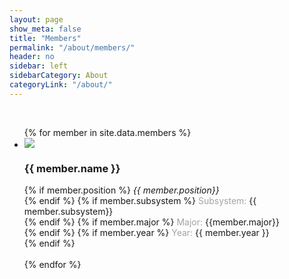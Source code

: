 ```yaml
---
layout: page
show_meta: false
title: "Members"
permalink: "/about/members/"
header: no
sidebar: left
sidebarCategory: About
categoryLink: "/about/"
---
```

<br>
<ul class="small-block-grid-1 medium-block-grid-2">
{% for member in site.data.members %}
  <li>
      <img src="{{ site.baseurl }}/images/members/{{ member.imageName }}.png">
      <h3>{{ member.name }}</h3>
      {% if member.position %}
        <i>{{ member.position}}</i><br>
      {% endif %}
      {% if member.subsystem %}
          <span style="color:#A4A4A4;">Subsystem:</span> {{ member.subsystem}}<br>
      {% endif %}
      {% if member.major %}
        <span style="color:#A4A4A4;">Major:</span> {{member.major}}<br>
      {% endif %}
      {% if member.year %}
        <span style="color:#A4A4A4;">Year:</span> {{ member.year }}<br>
      {% endif %}
      <br><br>
  </li>
{% endfor %}
</ul>
